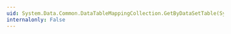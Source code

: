 ```yaml
---
uid: System.Data.Common.DataTableMappingCollection.GetByDataSetTable(System.String)
internalonly: False
---
```

